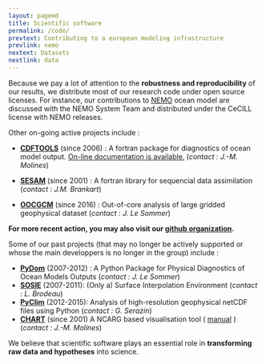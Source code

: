 ```yaml
---
layout: pagemd
title: Scientific software
permalink: /code/
prevtext: Contributing to a european modeling infrastructure
prevlink: nemo
nextext: Datasets
nextlink: data
---
```



Because we pay a lot of attention to the **robustness and reproducibility** of our results, we distribute most of our research code under open source licenses. For instance, our contributions to [NEMO](http://meom-group.github.io/nemo/) ocean model are discussed with the NEMO System Team and distributed under the CeCILL license with NEMO releases. 

Other on-going active projects include : 


- **[CDFTOOLS](https://github.com/meom-group/CDFTOOLS)** (since 2006) : A fortran package for diagnostics of ocean model output. [On-line documentation is available.](https://github.com/meom-group/CDFTOOLS/DOC/cdftools.html) (*contact : J.-M. Molines*)

- **[SESAM](http://lgge.osug.fr/meom/Outils/SESAM/sesam.html)** (since 2001) : A fortran library for sequencial data assimilation (*contact : J.M. Brankart*)

- **[OOCGCM](http://oocgcm.readthedocs.io/)** (since 2016) : Out-of-core analysis of large gridded geophysical dataset (*contact : J. Le Sommer*)

**For more recent action, you may also visit our [github organization](https://github.com/meom-group).** 

Some of our past projects (that may no longer be actively supported or whose the main developpers is no longer in the group) include : 

 - **[PyDom](http://servforge.legi.grenoble-inp.fr/projects/PyDom)** (2007-2012) :  A Python Package for Physical Diagnostics of Ocean Models Outputs (*contact : J. Le Sommer*) 
 - **[SOSIE](http://sosie.sourceforge.net/)** (2007-2011): (Only a) Surface Interpolation Environment (*contact : L. Brodeau*)
 - **[PyClim](http://servforge.legi.grenoble-inp.fr/projects/soft-pyclim)** (2012-2015): Analysis of high-resolution geophysical netCDF files using Python (*contact : G. Serazin*) 
 - **[CHART](https://github.com/meom-group/CHART_COUPE)** (since 2001) A NCARG based visualisation tool ( [manual](https://meom-group.github.io/CHART_COUPE_DOC/) ) (*contact : J.-M. Molines*)

We believe that scientific software plays an essential role in **transforming raw data and hypotheses** into science.
